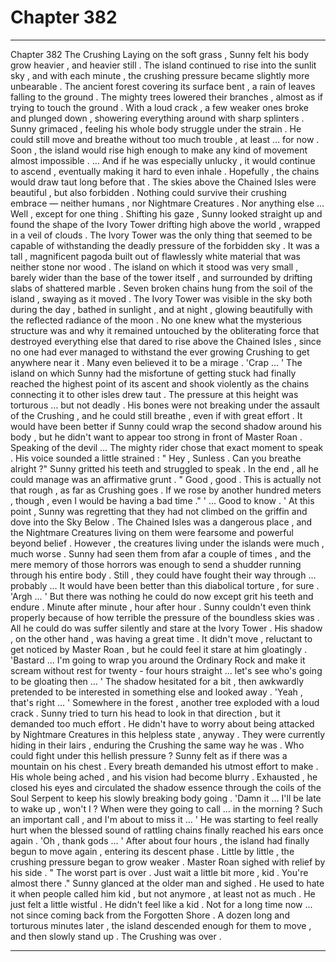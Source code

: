 
# Chapter 382


---

Chapter 382 The Crushing
Laying on the soft grass , Sunny felt his body grow heavier , and heavier still . The island continued to rise into the sunlit sky , and with each minute , the crushing pressure became slightly more unbearable .
The ancient forest covering its surface bent , a rain of leaves falling to the ground . The mighty trees lowered their branches , almost as if trying to touch the ground . With a loud crack , a few weaker ones broke and plunged down , showering everything around with sharp splinters .
Sunny grimaced , feeling his whole body struggle under the strain . He could still move and breathe without too much trouble , at least … for now . Soon , the island would rise high enough to make any kind of movement almost impossible .
… And if he was especially unlucky , it would continue to ascend , eventually making it hard to even inhale . Hopefully , the chains would draw taut long before that .
The skies above the Chained Isles were beautiful , but also forbidden . Nothing could survive their crushing embrace — neither humans , nor Nightmare Creatures . Nor anything else …
Well , except for one thing .
Shifting his gaze , Sunny looked straight up and found the shape of the Ivory Tower drifting high above the world , wrapped in a veil of clouds .
The Ivory Tower was the only thing that seemed to be capable of withstanding the deadly pressure of the forbidden sky . It was a tall , magnificent pagoda built out of flawlessly white material that was neither stone nor wood . The island on which it stood was very small , barely wider than the base of the tower itself , and surrounded by drifting slabs of shattered marble .
Seven broken chains hung from the soil of the island , swaying as it moved .
The Ivory Tower was visible in the sky both during the day , bathed in sunlight , and at night , glowing beautifully with the reflected radiance of the moon . No one knew what the mysterious structure was and why it remained untouched by the obliterating force that destroyed everything else that dared to rise above the Chained Isles , since no one had ever managed to withstand the ever growing Crushing to get anywhere near it .
Many even believed it to be a mirage .
'Crap … '
The island on which Sunny had the misfortune of getting stuck had finally reached the highest point of its ascent and shook violently as the chains connecting it to other isles drew taut . The pressure at this height was torturous … but not deadly .
His bones were not breaking under the assault of the Crushing , and he could still breathe , even if with great effort .
It would have been better if Sunny could wrap the second shadow around his body , but he didn't want to appear too strong in front of Master Roan .
Speaking of the devil …
The mighty rider chose that exact moment to speak . His voice sounded a little strained :
" Hey , Sunless . Can you breathe alright ?"
Sunny gritted his teeth and struggled to speak . In the end , all he could manage was an affirmative grunt .
" Good , good . This is actually not that rough , as far as Crushing goes . If we rose by another hundred meters , though , even I would be having a bad time ."
' ... Good to know . '
At this point , Sunny was regretting that they had not climbed on the griffin and dove into the Sky Below .
The Chained Isles was a dangerous place , and the Nightmare Creatures living on them were fearsome and powerful beyond belief .
However , the creatures living under the islands were much , much worse . Sunny had seen them from afar a couple of times , and the mere memory of those horrors was enough to send a shudder running through his entire body .
Still , they could have fought their way through … probably …
It would have been better than this diabolical torture , for sure .
'Argh … '
But there was nothing he could do now except grit his teeth and endure . Minute after minute , hour after hour . Sunny couldn't even think properly because of how terrible the pressure of the boundless skies was . All he could do was suffer silently and stare at the Ivory Tower .
His shadow , on the other hand , was having a great time . It didn't move , reluctant to get noticed by Master Roan , but he could feel it stare at him gloatingly .
'Bastard … I'm going to wrap you around the Ordinary Rock and make it scream without rest for twenty - four hours straight … let's see who's going to be gloating then … '
The shadow hesitated for a bit , then awkwardly pretended to be interested in something else and looked away .
'Yeah , that's right ... '
Somewhere in the forest , another tree exploded with a loud crack . Sunny tried to turn his head to look in that direction , but it demanded too much effort . He didn't have to worry about being attacked by Nightmare Creatures in this helpless state , anyway . They were currently hiding in their lairs , enduring the Crushing the same way he was .
Who could fight under this hellish pressure ?
Sunny felt as if there was a mountain on his chest . Every breath demanded his utmost effort to make . His whole being ached , and his vision had become blurry . Exhausted , he closed his eyes and circulated the shadow essence through the coils of the Soul Serpent to keep his slowly breaking body going .
'Damn it … I'll be late to wake up , won't I ? When were they going to call … in the morning ? Such an important call , and I'm about to miss it … '
He was starting to feel really hurt when the blessed sound of rattling chains finally reached his ears once again .
'Oh , thank gods … '
After about four hours , the island had finally begun to move again , entering its descent phase . Little by little , the crushing pressure began to grow weaker .
Master Roan sighed with relief by his side .
" The worst part is over . Just wait a little bit more , kid . You're almost there ."
Sunny glanced at the older man and sighed . He used to hate it when people called him kid , but not anymore , at least not as much . He just felt a little wistful .
He didn't feel like a kid . Not for a long time now ... not since coming back from the Forgotten Shore .
A dozen long and torturous minutes later , the island descended enough for them to move , and then slowly stand up .
The Crushing was over .

---

